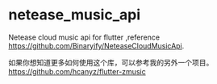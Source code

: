 # netease_music_api

Netease cloud music api for flutter ,reference https://github.com/Binaryify/NeteaseCloudMusicApi. 

如果你想知道更多如何使用这个库，可以参考我的另外一个项目。https://github.com/hcanyz/flutter-zmusic